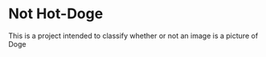 # Not Hot-Doge

This is a project intended to classify whether or not an image is a picture of Doge
